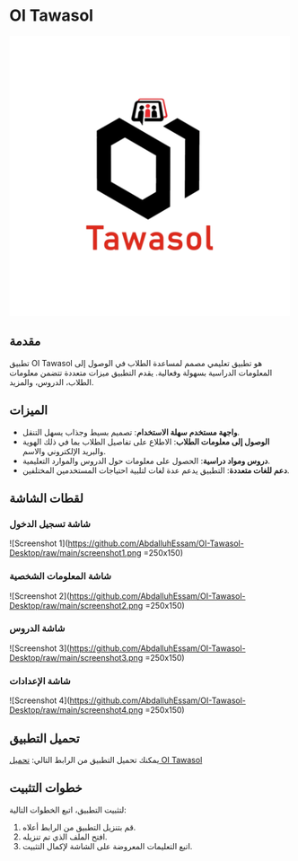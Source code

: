 # OI Tawasol

![Logo](https://github.com/AbdalluhEssam/OI-Tawasol-Desktop/raw/main/logo.png)

## مقدمة
تطبيق OI Tawasol هو تطبيق تعليمي مصمم لمساعدة الطلاب في الوصول إلى المعلومات الدراسية بسهولة وفعالية. يقدم التطبيق ميزات متعددة تتضمن معلومات الطلاب، الدروس، والمزيد.

## الميزات
- **واجهة مستخدم سهلة الاستخدام**: تصميم بسيط وجذاب يسهل التنقل.
- **الوصول إلى معلومات الطلاب**: الاطلاع على تفاصيل الطلاب بما في ذلك الهوية والبريد الإلكتروني والاسم.
- **دروس ومواد دراسية**: الحصول على معلومات حول الدروس والموارد التعليمية.
- **دعم للغات متعددة**: التطبيق يدعم عدة لغات لتلبية احتياجات المستخدمين المختلفين.

## لقطات الشاشة

### شاشة تسجيل الدخول
![Screenshot 1](https://github.com/AbdalluhEssam/OI-Tawasol-Desktop/raw/main/screenshot1.png =250x150)

### شاشة المعلومات الشخصية
![Screenshot 2](https://github.com/AbdalluhEssam/OI-Tawasol-Desktop/raw/main/screenshot2.png =250x150)

### شاشة الدروس
![Screenshot 3](https://github.com/AbdalluhEssam/OI-Tawasol-Desktop/raw/main/screenshot3.png =250x150)

### شاشة الإعدادات
![Screenshot 4](https://github.com/AbdalluhEssam/OI-Tawasol-Desktop/raw/main/screenshot4.png =250x150)

## تحميل التطبيق
يمكنك تحميل التطبيق من الرابط التالي:
[تحميل OI Tawasol](https://github.com/AbdalluhEssam/OI-Tawasol-Desktop/raw/main/OI_Tawasol.exe)

## خطوات التثبيت
لتثبيت التطبيق، اتبع الخطوات التالية:

1. قم بتنزيل التطبيق من الرابط أعلاه.
2. افتح الملف الذي تم تنزيله.
3. اتبع التعليمات المعروضة على الشاشة لإكمال التثبيت.
